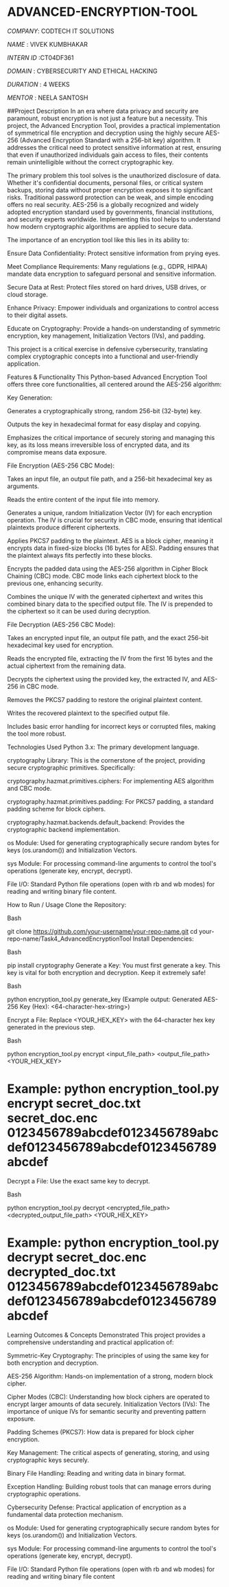 # ADVANCED-ENCRYPTION-TOOL

*COMPANY*: CODTECH IT SOLUTIONS 

*NAME* : VIVEK KUMBHAKAR

*INTERN ID* :CT04DF361

*DOMAIN* : CYBERSECURITY AND ETHICAL HACKING

*DURATION* : 4 WEEKS

*MENTOR* : NEELA SANTOSH

##Project Description
In an era where data privacy and security are paramount, robust encryption is not just a feature but a necessity. This project, the Advanced Encryption Tool, provides a practical implementation of symmetrical file encryption and decryption using the highly secure AES-256 (Advanced Encryption Standard with a 256-bit key) algorithm. It addresses the critical need to protect sensitive information at rest, ensuring that even if unauthorized individuals gain access to files, their contents remain unintelligible without the correct cryptographic key.

The primary problem this tool solves is the unauthorized disclosure of data. Whether it's confidential documents, personal files, or critical system backups, storing data without proper encryption exposes it to significant risks. Traditional password protection can be weak, and simple encoding offers no real security. AES-256 is a globally recognized and widely adopted encryption standard used by governments, financial institutions, and security experts worldwide. Implementing this tool helps to understand how modern cryptographic algorithms are applied to secure data.

The importance of an encryption tool like this lies in its ability to:

Ensure Data Confidentiality: Protect sensitive information from prying eyes.

Meet Compliance Requirements: Many regulations (e.g., GDPR, HIPAA) mandate data encryption to safeguard personal and sensitive information.

Secure Data at Rest: Protect files stored on hard drives, USB drives, or cloud storage.

Enhance Privacy: Empower individuals and organizations to control access to their digital assets.

Educate on Cryptography: Provide a hands-on understanding of symmetric encryption, key management, Initialization Vectors (IVs), and padding.

This project is a critical exercise in defensive cybersecurity, translating complex cryptographic concepts into a functional and user-friendly application.

Features & Functionality
This Python-based Advanced Encryption Tool offers three core functionalities, all centered around the AES-256 algorithm:

Key Generation:

Generates a cryptographically strong, random 256-bit (32-byte) key.

Outputs the key in hexadecimal format for easy display and copying.

Emphasizes the critical importance of securely storing and managing this key, as its loss means irreversible loss of encrypted data, and its compromise means data exposure.

File Encryption (AES-256 CBC Mode):

Takes an input file, an output file path, and a 256-bit hexadecimal key as arguments.

Reads the entire content of the input file into memory.

Generates a unique, random Initialization Vector (IV) for each encryption operation. The IV is crucial for security in CBC mode, ensuring that identical plaintexts produce different ciphertexts.

Applies PKCS7 padding to the plaintext. AES is a block cipher, meaning it encrypts data in fixed-size blocks (16 bytes for AES). Padding ensures that the plaintext always fits perfectly into these blocks.

Encrypts the padded data using the AES-256 algorithm in Cipher Block Chaining (CBC) mode. CBC mode links each ciphertext block to the previous one, enhancing security.

Combines the unique IV with the generated ciphertext and writes this combined binary data to the specified output file. The IV is prepended to the ciphertext so it can be used during decryption.

File Decryption (AES-256 CBC Mode):

Takes an encrypted input file, an output file path, and the exact 256-bit hexadecimal key used for encryption.

Reads the encrypted file, extracting the IV from the first 16 bytes and the actual ciphertext from the remaining data.

Decrypts the ciphertext using the provided key, the extracted IV, and AES-256 in CBC mode.

Removes the PKCS7 padding to restore the original plaintext content.

Writes the recovered plaintext to the specified output file.

Includes basic error handling for incorrect keys or corrupted files, making the tool more robust.

Technologies Used
Python 3.x: The primary development language.

cryptography Library: This is the cornerstone of the project, providing secure cryptographic primitives. Specifically:

cryptography.hazmat.primitives.ciphers: For implementing AES algorithm and CBC mode.

cryptography.hazmat.primitives.padding: For PKCS7 padding, a standard padding scheme for block ciphers.

cryptography.hazmat.backends.default_backend: Provides the cryptographic backend implementation.

os Module: Used for generating cryptographically secure random bytes for keys (os.urandom()) and Initialization Vectors.

sys Module: For processing command-line arguments to control the tool's operations (generate key, encrypt, decrypt).

File I/O: Standard Python file operations (open with rb and wb modes) for reading and writing binary file content.

How to Run / Usage
Clone the Repository:

Bash

git clone https://github.com/your-username/your-repo-name.git
cd your-repo-name/Task4_AdvancedEncryptionTool
Install Dependencies:

Bash

pip install cryptography
Generate a Key:
You must first generate a key. This key is vital for both encryption and decryption. Keep it extremely safe!

Bash

python encryption_tool.py generate_key
(Example output: Generated AES-256 Key (Hex): <64-character-hex-string>)

Encrypt a File:
Replace <YOUR_HEX_KEY> with the 64-character hex key generated in the previous step.

Bash

python encryption_tool.py encrypt <input_file_path> <output_file_path> <YOUR_HEX_KEY>
# Example: python encryption_tool.py encrypt secret_doc.txt secret_doc.enc 0123456789abcdef0123456789abcdef0123456789abcdef0123456789abcdef
Decrypt a File:
Use the exact same key to decrypt.

Bash

python encryption_tool.py decrypt <encrypted_file_path> <decrypted_output_file_path> <YOUR_HEX_KEY>
# Example: python encryption_tool.py decrypt secret_doc.enc decrypted_doc.txt 0123456789abcdef0123456789abcdef0123456789abcdef0123456789abcdef
Learning Outcomes & Concepts Demonstrated
This project provides a comprehensive understanding and practical application of:

Symmetric-Key Cryptography: The principles of using the same key for both encryption and decryption.

AES-256 Algorithm: Hands-on implementation of a strong, modern block cipher.

Cipher Modes (CBC): Understanding how block ciphers are operated to encrypt larger amounts of data securely.
Initialization Vectors (IVs): The importance of unique IVs for semantic security and preventing pattern exposure.

Padding Schemes (PKCS7): How data is prepared for block cipher encryption.

Key Management: The critical aspects of generating, storing, and using cryptographic keys securely.

Binary File Handling: Reading and writing data in binary format.

Exception Handling: Building robust tools that can manage errors during cryptographic operations.

Cybersecurity Defense: Practical application of encryption as a fundamental data protection mechanism.

os Module: Used for generating cryptographically secure random bytes for keys (os.urandom()) and Initialization Vectors.

sys Module: For processing command-line arguments to control the tool's operations (generate key, encrypt, decrypt).

File I/O: Standard Python file operations (open with rb and wb modes) for reading and writing binary file content
